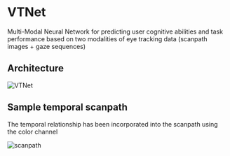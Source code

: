 # VTNet

Multi-Modal Neural Network for predicting user cognitive abilities and task performance based on two modalities of eye tracking data (scanpath images + gaze sequences)

## Architecture

![VTNet](https://user-images.githubusercontent.com/58800171/118069229-ab750900-b358-11eb-92a9-720b45fb83ba.png)

## Sample temporal scanpath

The temporal relationship has been incorporated into the scanpath using the color channel 

![scanpath](https://user-images.githubusercontent.com/58800171/118069887-d4e26480-b359-11eb-8afa-fdd0ae2d7c8d.png)

